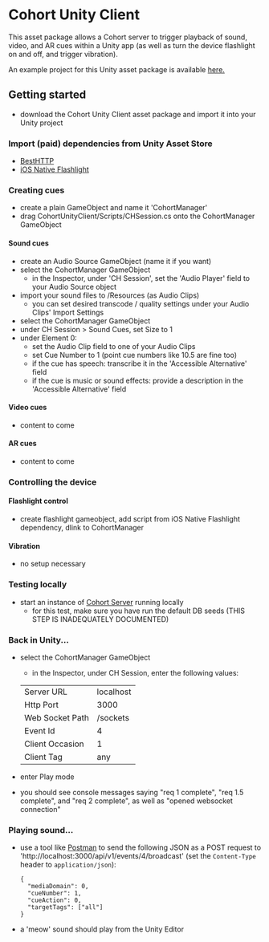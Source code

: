 # Cohort Unity Client

This asset package allows a Cohort server to trigger playback of sound, video, and AR cues within a Unity app (as well as turn the device flashlight on and off, and trigger vibration).

An example project for this Unity asset package is available [here.](https://github.com/jakemoves/cohort-unity-client-demo)

## Getting started
- download the Cohort Unity Client asset package and import it into your Unity project

### Import (paid) dependencies from Unity Asset Store
- [BestHTTP](https://assetstore.unity.com/packages/tools/network/best-http-10872)
- [iOS Native Flashlight](https://assetstore.unity.com/packages/tools/integration/ios-native-flashlight-129556)

### Creating cues
- create a plain GameObject and name it 'CohortManager'
- drag CohortUnityClient/Scripts/CHSession.cs onto the CohortManager GameObject

#### Sound cues
- create an Audio Source GameObject (name it if you want)
- select the CohortManager GameObject
  - in the Inspector, under 'CH Session', set the 'Audio Player' field to your Audio Source object
- import your sound files to /Resources (as Audio Clips)
  - you can set desired transcode / quality settings under your Audio Clips' Import Settings
- select the CohortManager GameObject
- under CH Session > Sound Cues, set Size to 1
- under Element 0:
  - set the Audio Clip field to one of your Audio Clips
  - set Cue Number to 1 (point cue numbers like 10.5 are fine too)
  - if the cue has speech: transcribe it in the 'Accessible Alternative' field
  - if the cue is music or sound effects: provide a description in the 'Accessible Alternative' field

#### Video cues
- content to come

#### AR cues
- content to come

### Controlling the device
#### Flashlight control
- create flashlight gameobject, add script from iOS Native Flashlight dependency, dlink to CohortManager
#### Vibration
- no setup necessary

### Testing locally
- start an instance of [Cohort Server](https://github.com/jakemoves/cohort-server) running locally
  - for this test, make sure you have run the default DB seeds (THIS STEP IS INADEQUATELY DOCUMENTED)

### Back in Unity...
- select the CohortManager GameObject
  - in the Inspector, under CH Session, enter the following values:

  | | |
  |-|-|
  | Server URL      | localhost                             |
  | Http Port       | 3000                                  |
  | Web Socket Path | /sockets                              |
  | Event Id        | 4                                     |
  | Client Occasion | 1                                     |
  | Client Tag      | any                                   |

- enter Play mode
- you should see console messages saying "req 1 complete", "req 1.5 complete", and "req 2 complete", as well as "opened websocket connection"

### Playing sound...
- use a tool like [Postman](https://www.getpostman.com) to send the following JSON as a POST request to 'http://localhost:3000/api/v1/events/4/broadcast' (set the `Content-Type` header to `application/json`): 
  ```
  {
    "mediaDomain": 0,
    "cueNumber": 1,
    "cueAction": 0,
    "targetTags": ["all"]
  }
  ```
- a 'meow' sound should play from the Unity Editor